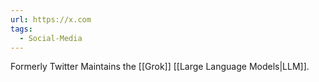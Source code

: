 ```yaml
---
url: https://x.com
tags:
  - Social-Media
---
```


Formerly Twitter
Maintains the [[Grok]] [[Large Language Models|LLM]].
